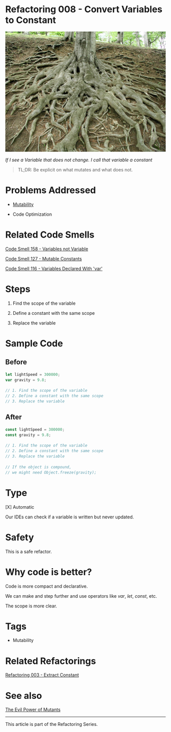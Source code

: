 # Refactoring 008 - Convert Variables to Constant
            
![Refactoring 008 - Convert Variables to Constant](Refactoring%20008%20-%20Convert%20Variables%20to%20Constant.jpg)

*If I see a Variable that does not change. I call that variable a constant*

> TL;DR: Be explicit on what mutates and what does not.

# Problems Addressed

- [Mutability](https://github.com/mcsee/Software-Design-Articles/tree/main/Articles/Theory/The%20Evil%20Power%20of%20Mutants/readme.md)

- Code Optimization

# Related Code Smells

[Code Smell 158 - Variables not Variable](https://github.com/mcsee/Software-Design-Articles/tree/main/Articles/Code%20Smells/Code%20Smell%20158%20-%20Variables%20not%20Variable/readme.md)

[Code Smell 127 - Mutable Constants](https://github.com/mcsee/Software-Design-Articles/tree/main/Articles/Code%20Smells/Code%20Smell%20127%20-%20Mutable%20Constants/readme.md)

[Code Smell 116 - Variables Declared With 'var'](https://github.com/mcsee/Software-Design-Articles/tree/main/Articles/Code%20Smells/Code%20Smell%20116%20-%20Variables%20Declared%20With%20'var'/readme.md)

# Steps

1. Find the scope of the variable

2. Define a constant with the same scope

3. Replace the variable 

# Sample Code

## Before

[Gist Url]: # (https://gist.github.com/mcsee/3ae265e1ae7422164c175b16a7f822d3)

```javascript
let lightSpeed = 300000;
var gravity = 9.8;

// 1. Find the scope of the variable
// 2. Define a constant with the same scope
// 3. Replace the variable
```

## After

[Gist Url]: # (https://gist.github.com/mcsee/e25d1ded85b4547d20fee70e4c1f0ca6)

```javascript
const lightSpeed = 300000;
const gravity = 9.8;

// 1. Find the scope of the variable
// 2. Define a constant with the same scope
// 3. Replace the variable 

// If the object is compound, 
// we might need Object.freeze(gravity);
```

# Type

[X] Automatic

Our IDEs can check if a variable is written but never updated.

# Safety

This is a safe refactor.

# Why code is better?

Code is more compact and declarative.

We can make and step further and use operators like *var*, *let*, *const*, etc.

The scope is more clear.

# Tags

- Mutability

# Related Refactorings

[Refactoring 003 - Extract Constant](https://github.com/mcsee/Software-Design-Articles/tree/main/Articles/Refactorings/Refactoring%20003%20-%20Extract%20Constant/readme.md)

# See also

[The Evil Power of Mutants](https://github.com/mcsee/Software-Design-Articles/tree/main/Articles/Theory/The%20Evil%20Power%20of%20Mutants/readme.md)

* * * 

This article is part of the Refactoring Series.